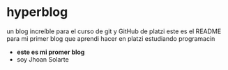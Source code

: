 # hyperblog
un blog increíble para el curso de git y GitHub de platzi
este es el README para mi primer blog que aprendi hacer en platzi estudiando programacin 
- **este es mi promer blog**
- soy Jhoan Solarte 